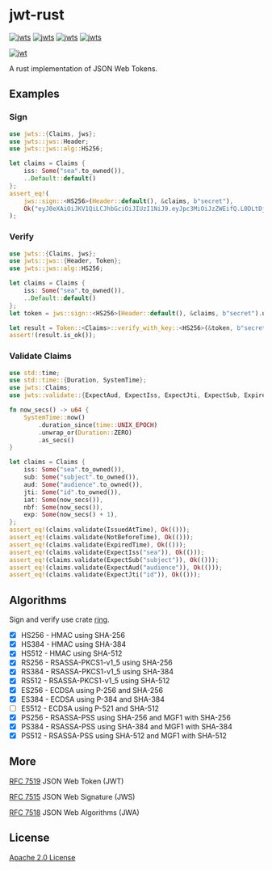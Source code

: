 # jwt-rust

[![jwts](https://img.shields.io/crates/v/jwts?style=flat-square)](https://crates.io/crates/jwts)
[![jwts](https://img.shields.io/github/languages/top/suransea/jwt-rust?style=flat-square)](https://github.com/suransea/jwt-rust)
[![jwts](https://img.shields.io/crates/d/jwts?style=flat-square)](https://crates.io/crates/jwts)
[![jwts](https://img.shields.io/crates/l/jwts?style=flat-square)](http://www.apache.org/licenses/LICENSE-2.0)

[![jwt](http://jwt.io/img/logo-asset.svg)](http://jwt.io)

A rust implementation of JSON Web Tokens.

## Examples

### Sign

 ```rust
 use jwts::{Claims, jws};
 use jwts::jws::Header;
 use jwts::jws::alg::HS256;

 let claims = Claims {
     iss: Some("sea".to_owned()),
     ..Default::default()
 };
 assert_eq!(
     jws::sign::<HS256>(Header::default(), &claims, b"secret"),
     Ok("eyJ0eXAiOiJKV1QiLCJhbGciOiJIUzI1NiJ9.eyJpc3MiOiJzZWEifQ.L0DLtDjydcSK-c0gTyOYbmUQ_LUCZzqAGCINn2OLhFs".to_owned()),
 );
 ```

 ### Verify

 ```rust
 use jwts::{Claims, jws};
 use jwts::jws::{Header, Token};
 use jwts::jws::alg::HS256;

 let claims = Claims {
     iss: Some("sea".to_owned()),
     ..Default::default()
 };
 let token = jws::sign::<HS256>(Header::default(), &claims, b"secret").unwrap();

 let result = Token::<Claims>::verify_with_key::<HS256>(&token, b"secret");
 assert!(result.is_ok());
 ```

 ### Validate Claims

 ```rust
 use std::time;
 use std::time::{Duration, SystemTime};
 use jwts::Claims;
 use jwts::validate::{ExpectAud, ExpectIss, ExpectJti, ExpectSub, Expired, Iat, NotBefore, Validate};

 fn now_secs() -> u64 {
     SystemTime::now()
         .duration_since(time::UNIX_EPOCH)
         .unwrap_or(Duration::ZERO)
         .as_secs()
 }

 let claims = Claims {
     iss: Some("sea".to_owned()),
     sub: Some("subject".to_owned()),
     aud: Some("audience".to_owned()),
     jti: Some("id".to_owned()),
     iat: Some(now_secs()),
     nbf: Some(now_secs()),
     exp: Some(now_secs() + 1),
 };
 assert_eq!(claims.validate(IssuedAtTime), Ok(()));
 assert_eq!(claims.validate(NotBeforeTime), Ok(()));
 assert_eq!(claims.validate(ExpiredTime), Ok(()));
 assert_eq!(claims.validate(ExpectIss("sea")), Ok(()));
 assert_eq!(claims.validate(ExpectSub("subject")), Ok(()));
 assert_eq!(claims.validate(ExpectAud("audience")), Ok(()));
 assert_eq!(claims.validate(ExpectJti("id")), Ok(()));
 ```

## Algorithms

Sign and verify use crate [ring](https://crates.io/crates/ring).

- [x] HS256 - HMAC using SHA-256
- [x] HS384 - HMAC using SHA-384
- [x] HS512 - HMAC using SHA-512
- [x] RS256 - RSASSA-PKCS1-v1_5 using SHA-256
- [x] RS384 - RSASSA-PKCS1-v1_5 using SHA-384
- [x] RS512 - RSASSA-PKCS1-v1_5 using SHA-512
- [x] ES256 - ECDSA using P-256 and SHA-256
- [x] ES384 - ECDSA using P-384 and SHA-384
- [ ] ES512 - ECDSA using P-521 and SHA-512
- [x] PS256 - RSASSA-PSS using SHA-256 and MGF1 with SHA-256
- [x] PS384 - RSASSA-PSS using SHA-384 and MGF1 with SHA-384
- [x] PS512 - RSASSA-PSS using SHA-512 and MGF1 with SHA-512

## More

[RFC 7519](https://tools.ietf.org/html/rfc7519) JSON Web Token (JWT)

[RFC 7515](https://tools.ietf.org/html/rfc7515) JSON Web Signature (JWS)

[RFC 7518](https://tools.ietf.org/html/rfc7518) JSON Web Algorithms (JWA)

## License

[Apache 2.0 License](http://www.apache.org/licenses/LICENSE-2.0)

